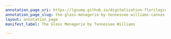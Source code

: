 ```yaml
---
annotation_page_uri: https://lgsump.github.io/digitalization-florilegium/annotations/the-glass-menagerie-by-tennessee-williams-canvas-1-459-494062.json
annotation_page_slug: the-glass-menagerie-by-tennessee-williams-canvas-1-459-494062
layout: annotation_page
manifest_label: The Glass Menagerie by Tennessee Williams

---
```

